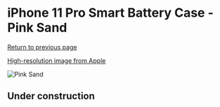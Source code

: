 # iPhone 11 Pro Smart Battery Case - Pink Sand

[Return to previous page](/iphone_11)

[High-resolution image from Apple](https://store.storeimages.cdn-apple.com/8756/as-images.apple.com/is/MWVN2?wid=4500&hei=4500&fmt=png)

<div style="width: 500px"><img src="/everyphone/MWVN2.png" alt="Pink Sand"></div>

## Under construction
